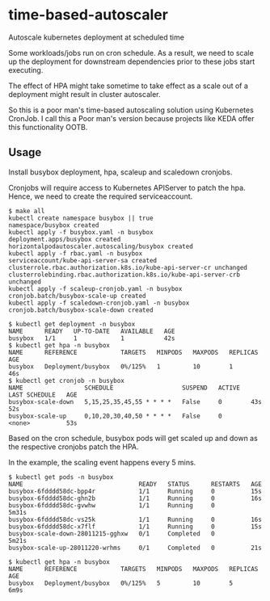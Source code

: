 # time-based-autoscaler
Autoscale kubernetes deployment at scheduled time

Some workloads/jobs run on cron schedule. As a result, we need to scale up the deployment for downstream dependencies prior to these jobs start executing. 

The effect of HPA might take sometime to take effect as a scale out of a deployment might result in cluster autoscaler. 

So this is a poor man's time-based autoscaling solution using Kubernetes CronJob. I call this a Poor man's version because projects like KEDA offer this functionality OOTB. 


## Usage
Install busybox deployment, hpa, scaleup and scaledown cronjobs. 

Cronjobs will require access to  Kubernetes APIServer to patch the hpa. 
Hence, we need to create the required serviceaccount.
```
$ make all
kubectl create namespace busybox || true
namespace/busybox created
kubectl apply -f busybox.yaml -n busybox
deployment.apps/busybox created
horizontalpodautoscaler.autoscaling/busybox created
kubectl apply -f rbac.yaml -n busybox
serviceaccount/kube-api-server-sa created
clusterrole.rbac.authorization.k8s.io/kube-api-server-cr unchanged
clusterrolebinding.rbac.authorization.k8s.io/kube-api-server-crb unchanged
kubectl apply -f scaleup-cronjob.yaml -n busybox
cronjob.batch/busybox-scale-up created
kubectl apply -f scaledown-cronjob.yaml -n busybox
cronjob.batch/busybox-scale-down created
```

```
$ kubectl get deployment -n busybox
NAME      READY   UP-TO-DATE   AVAILABLE   AGE
busybox   1/1     1            1           42s
$ kubectl get hpa -n busybox
NAME      REFERENCE            TARGETS   MINPODS   MAXPODS   REPLICAS   AGE
busybox   Deployment/busybox   0%/125%   1         10        1          46s
$ kubectl get cronjob -n busybox
NAME                 SCHEDULE                   SUSPEND   ACTIVE   LAST SCHEDULE   AGE
busybox-scale-down   5,15,25,35,45,55 * * * *   False     0        43s             52s
busybox-scale-up     0,10,20,30,40,50 * * * *   False     0        <none>          53s
```

Based on the cron schedule, busybox pods will get scaled up and down as the respective cronjobs patch the HPA.


In the example, the scaling event happens every 5 mins. 
```
$ kubectl get pods -n busybox
NAME                                READY   STATUS      RESTARTS   AGE
busybox-6fdddd58dc-bpp4r            1/1     Running     0          15s
busybox-6fdddd58dc-ghn2b            1/1     Running     0          16s
busybox-6fdddd58dc-gvwhw            1/1     Running     0          5m31s
busybox-6fdddd58dc-vs25k            1/1     Running     0          16s
busybox-6fdddd58dc-x7flf            1/1     Running     0          15s
busybox-scale-down-28011215-gghxw   0/1     Completed   0          5m21s
busybox-scale-up-28011220-wrhms     0/1     Completed   0          21s

$ kubectl get hpa -n busybox
NAME      REFERENCE            TARGETS   MINPODS   MAXPODS   REPLICAS   AGE
busybox   Deployment/busybox   0%/125%   5         10        5          6m9s
```